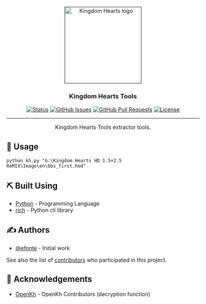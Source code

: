 <p align="center">
  <a href="" rel="noopener">
 <img width=200px height=200px src="https://upload.wikimedia.org/wikipedia/commons/1/1c/Kingdom_Hearts_logo.svg" alt="Kingdom Hearts logo"></a>
</p>

<h3 align="center">Kingdom Hearts Tools</h3>

<div align="center">

[![Status](https://img.shields.io/badge/status-active-success.svg)]()
[![GitHub Issues](https://img.shields.io/github/issues/efonte/kingdom-hearts-tools.svg)](https://github.com/efonte/kingdom-hearts-tools/issues)
[![GitHub Pull Requests](https://img.shields.io/github/issues-pr/efonte/kingdom-hearts-tools.svg)](https://github.com/efonte/kingdom-hearts-tools/pulls)
[![License](https://img.shields.io/badge/license-MIT-blue.svg)](/LICENSE)

</div>

---

<p align="center"> Kingdom Hearts Tools extractor tools.
    <br> 
</p>

## 🎈 Usage <a name="usage"></a>

```shell
python kh.py "G:\Kingdom Hearts HD 1.5+2.5 ReMIX\Image\en\bbs_first.hed"
```

## ⛏️ Built Using <a name = "built_using"></a>

- [Python](https://www.python.org/) - Programming Language
- [rich](https://github.com/willmcgugan/rich) - Python cli library

## ✍️ Authors <a name = "authors"></a>

- [@efonte](https://github.com/efonte) - Initial work

See also the list of [contributors](https://github.com/efonte/kingdom-hearts-tools/contributors) who participated in this project.

## 🎉 Acknowledgements <a name = "acknowledgement"></a>

- [OpenKh](https://github.com/Xeeynamo/OpenKh) - OpenKh Contributors (decryption function)
